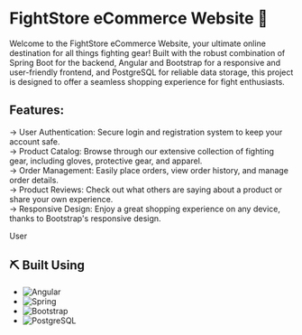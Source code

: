 # FightStore eCommerce Website 🥊

Welcome to the FightStore eCommerce Website, your ultimate online destination for all things fighting gear! Built with the robust combination of Spring Boot for the backend, Angular and Bootstrap for a responsive and user-friendly frontend, and PostgreSQL for reliable data storage, this project is designed to offer a seamless shopping experience for fight enthusiasts.

## Features:

-> User Authentication: Secure login and registration system to keep your account safe.  
-> Product Catalog: Browse through our extensive collection of fighting gear, including gloves, protective gear, and apparel.  
-> Order Management: Easily place orders, view order history, and manage order details.  
-> Product Reviews: Check out what others are saying about a product or share your own experience.  
-> Responsive Design: Enjoy a great shopping experience on any device, thanks to Bootstrap's responsive design.  

User
## ⛏️ Built Using
-   ![Angular](https://img.shields.io/badge/Angular-%23DD0031.svg?style=for-the-badge&logo=angular&logoColor=white)
-   ![Spring](https://img.shields.io/badge/Spring-%236DB33F.svg?&style=for-the-badge&logo=spring&logoColor=white)
- ![Bootstrap](https://img.shields.io/badge/Bootstrap-%23563D7C.svg?style=for-the-badge&logo=bootstrap&logoColor=white)
- ![PostgreSQL](https://img.shields.io/badge/PostgreSQL-%23336791.svg?style=for-the-badge&logo=postgresql&logoColor=white)